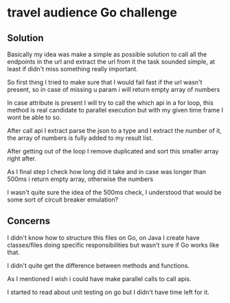 travel audience Go challenge
============================

Solution
----

Basically my idea was make a simple as possible solution to call all the endpoints in the url and extract the url from it
the task sounded simple, at least if didn't miss something really important.

So first thing I tried to make sure that I would fail fast if the url wasn't present, so in case of missing u param i will
return empty array of numbers

In case attribute is present I will try to call the which api in a for loop, this method is real candidate to parallel execution
but with my given time frame I wont be able to so.

After call api I extract parse the json to a type and I extract the number of it, the array of numbers is fully added
to my result list.

After getting out of the loop I remove duplicated and sort this smaller array right after.

As I final step I check how long did it take and in case was longer than 500ms i return empty array, otherwise the numbers

I wasn't quite sure the idea of the 500ms check, I understood that would be some sort of circuit breaker emulation?

Concerns
-----

I didn't know how to structure this files on Go, on Java I create have classes/files doing specific responsibilities
but wasn't sure if Go works like that.

I didn't quite get the difference between methods and functions.

As I mentioned I wish i could have make parallel calls to call apis.

I started to read about unit testing on go but I didn't have time left for it.



